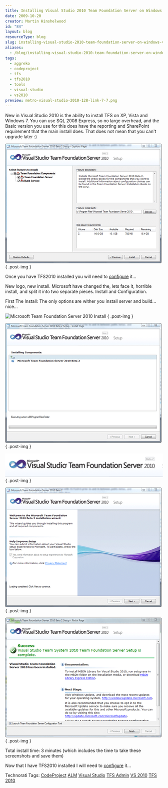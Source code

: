 ```yaml
---
title: Installing Visual Studio 2010 Team Foundation Server on Windows Vista in 3 minutes
date: 2009-10-20
creator: Martin Hinshelwood
id: "84"
layout: blog
resourceType: blog
slug: installing-visual-studio-2010-team-foundation-server-on-windows-vista-in-3-minutes
aliases:
  - /blog/installing-visual-studio-2010-team-foundation-server-on-windows-vista-in-3-minutes
tags:
  - aggreko
  - codeproject
  - tfs
  - tfs2010
  - tools
  - visual-studio
  - vs2010
preview: metro-visual-studio-2010-128-link-7-7.png
---
```


New in Visual Studio 2010 is the ability to install TFS on XP, Vista and Windows 7. You can use SQL 2008 Express, so no large overhead, and the Basic version you use for this does have the reporting and SharePoint requirement that the main install does. That does not mean that you can't upgrade later :)

![image](images/InstallingVisualStudio2010TeamFoundation_B5ED-image_-6-6.png)
{ .post-img }

Once you have TFS2010 installed you will need to [configure](http://blog.hinshelwood.com/archive/2009/10/20/configuring-visual-studio-2010-team-foundation-server-on-vista-in.aspx) it...

New logo, new install. Microsoft have changed the, lets face it, horrible install, and split it into two separate pieces. Install and Configuration.

First The Install: The only options are wither you install server and build... nice...

![Microsoft Team Foundation Server 2010 Install](images/InstallingVisualStudio2010TeamFoundation_B5ED-image_1.png)
{ .post-img }

![Microsoft Team Foundation Server 2010 Install - Start Page](images/InstallingVisualStudio2010TeamFoundation_B5ED-image_-2-2-2.png)
{ .post-img }

![Microsoft Team Foundation Server 2010 Install - Options Page](images/InstallingVisualStudio2010TeamFoundation_B5ED-image_-3-3-3.png)
{ .post-img }

![Microsoft Team Foundation Server 2010 Install - Install Page](images/InstallingVisualStudio2010TeamFoundation_B5ED-image_-4-4-4.png)
{ .post-img }

![Microsoft Team Foundation Server 2010 Install - Finish Page](images/InstallingVisualStudio2010TeamFoundation_B5ED-image_-5-5-5.png)
{ .post-img }

Total install time: 3 minutes (which includes the time to take these screenshots and save them)

Now that I have TFS2010 installed I will need to [configure](http://blog.hinshelwood.com/archive/2009/10/20/configuring-visual-studio-2010-team-foundation-server-on-vista-in.aspx) it...

Technorati Tags: [CodeProject](http://technorati.com/tags/CodeProject) [ALM](http://technorati.com/tags/ALM) [Visual Studio](http://technorati.com/tags/Visual+Studio) [TFS Admin](http://technorati.com/tags/TFS+Admin) [VS 2010](http://technorati.com/tags/VS+2010) [TFS 2010](http://technorati.com/tags/TFS+2010)

